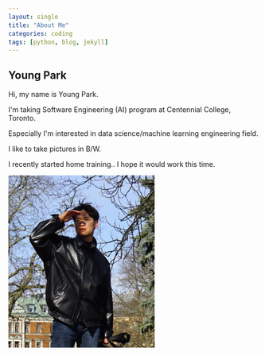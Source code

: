 ```yaml
---
layout: single
title: "About Me"
categories: coding
tags: [python, blog, jekyll]
---
```


## Young Park

Hi, my name is Young Park.

I'm taking Software Engineering (AI) program at Centennial College, Toronto.

Especially I'm interested in data science/machine learning engineering field.

I like to take pictures in B/W.

I recently started home training.. I hope it would work this time.

![young_1](../images/2021-12-25-first/young_1.png)
